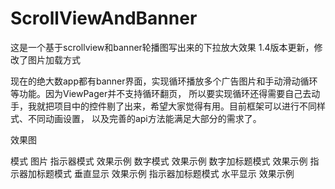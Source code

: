 # ScrollViewAndBanner
这是一个基于scrollview和banner轮播图写出来的下拉放大效果
1.4版本更新，修改了图片加载方式

现在的绝大数app都有banner界面，实现循环播放多个广告图片和手动滑动循环等功能。因为ViewPager并不支持循环翻页， 所以要实现循环还得需要自己去动手，我就把项目中的控件剔了出来，希望大家觉得有用。目前框架可以进行不同样式、不同动画设置， 以及完善的api方法能满足大部分的需求了。

效果图

模式	图片
指示器模式	效果示例
数字模式	效果示例
数字加标题模式	效果示例
指示器加标题模式
垂直显示	效果示例
指示器加标题模式
水平显示	效果示例
